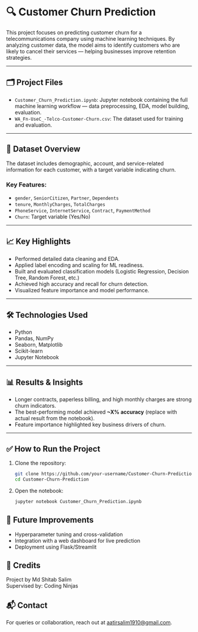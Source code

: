 # 🔍 Customer Churn Prediction

This project focuses on predicting customer churn for a telecommunications company using machine learning techniques. By analyzing customer data, the model aims to identify customers who are likely to cancel their services — helping businesses improve retention strategies.

---

## 🗂️ Project Files

- `Customer_Churn_Prediction.ipynb`: Jupyter notebook containing the full machine learning workflow — data preprocessing, EDA, model building, evaluation.
- `WA_Fn-UseC_-Telco-Customer-Churn.csv`: The dataset used for training and evaluation.

---

## 📌 Dataset Overview

The dataset includes demographic, account, and service-related information for each customer, with a target variable indicating churn.

### Key Features:
- `gender`, `SeniorCitizen`, `Partner`, `Dependents`
- `tenure`, `MonthlyCharges`, `TotalCharges`
- `PhoneService`, `InternetService`, `Contract`, `PaymentMethod`
- `Churn`: Target variable (Yes/No)

---

## 📈 Key Highlights

- Performed detailed data cleaning and EDA.
- Applied label encoding and scaling for ML readiness.
- Built and evaluated classification models (Logistic Regression, Decision Tree, Random Forest, etc.)
- Achieved high accuracy and recall for churn detection.
- Visualized feature importance and model performance.

---

## 🛠️ Technologies Used

- Python
- Pandas, NumPy
- Seaborn, Matplotlib
- Scikit-learn
- Jupyter Notebook

---

## 📊 Results & Insights

- Longer contracts, paperless billing, and high monthly charges are strong churn indicators.
- The best-performing model achieved **~X% accuracy** (replace with actual result from the notebook).
- Feature importance highlighted key business drivers of churn.

---

## ✅ How to Run the Project

1. Clone the repository:
   ```bash
   git clone https://github.com/your-username/Customer-Churn-Prediction.git
   cd Customer-Churn-Prediction
   ```

2. Open the notebook:
   ```bash
   jupyter notebook Customer_Churn_Prediction.ipynb
   ```
## 🚀 Future Improvements
- Hyperparameter tuning and cross-validation
- Integration with a web dashboard for live prediction
- Deployment using Flask/Streamlit
## 🙌 Credits
Project by Md Shitab Salim <br>
Supervised by: Coding Ninjas
## 📬 Contact
For queries or collaboration, reach out at aatirsalim1910@gmail.com.

